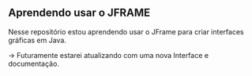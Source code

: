 ## Aprendendo usar o JFRAME

Nesse repositório estou aprendendo usar o JFrame para criar interfaces gráficas em Java.

-> Futuramente estarei atualizando com uma nova Interface e documentação.

